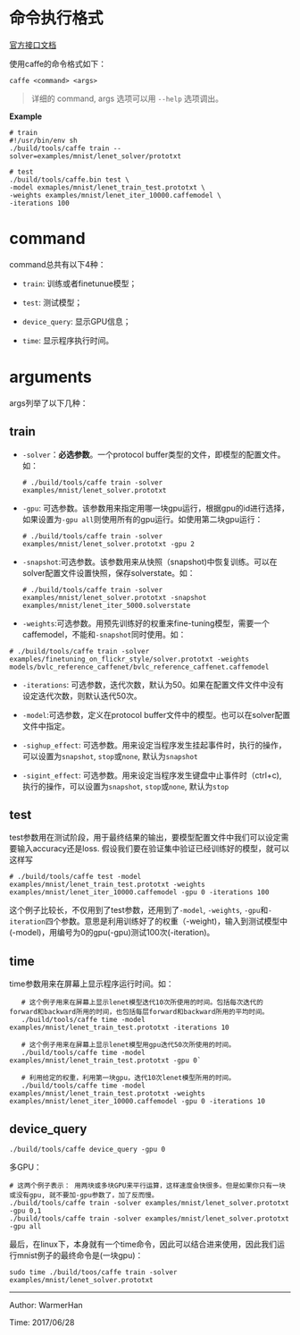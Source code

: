 # 命令执行格式

[官方接口文档](http://caffe.berkeleyvision.org/tutorial/interfaces.html)

使用caffe的命令格式如下：

```shell
caffe <command> <args>
```

> 详细的 command, args 选项可以用 `--help` 选项调出。

**Example**

```shell
# train
#!/usr/bin/env sh
./build/tools/caffe train --solver=examples/mnist/lenet_solver/prototxt

# test
./build/tools/caffe.bin test \
-model exmaples/mnist/lenet_train_test.prototxt \
-weights examples/mnist/lenet_iter_10000.caffemodel \
-iterations 100
```


# command

command总共有以下4种：

- `train`: 训练或者finetunue模型；

- `test`: 测试模型；

- `device_query`: 显示GPU信息；

- `time`: 显示程序执行时间。


# arguments

args列举了以下几种：


## train

- `-solver`：**必选参数**。一个protocol buffer类型的文件，即模型的配置文件。如：

   `# ./build/tools/caffe train -solver examples/mnist/lenet_solver.prototxt`

- `-gpu`: 可选参数。该参数用来指定用哪一块gpu运行，根据gpu的id进行选择，如果设置为`-gpu all`则使用所有的gpu运行。如使用第二块gpu运行：

   `# ./build/tools/caffe train -solver examples/mnist/lenet_solver.prototxt -gpu 2`

- `-snapshot`:可选参数。该参数用来从快照（snapshot)中恢复训练。可以在solver配置文件设置快照，保存solverstate。如：

   `# ./build/tools/caffe train -solver examples/mnist/lenet_solver.prototxt -snapshot examples/mnist/lenet_iter_5000.solverstate`

- `-weights`:可选参数。用预先训练好的权重来fine-tuning模型，需要一个caffemodel，不能和`-snapshot`同时使用。如：

`# ./build/tools/caffe train -solver examples/finetuning_on_flickr_style/solver.prototxt -weights models/bvlc_reference_caffenet/bvlc_reference_caffenet.caffemodel`

- `-iterations`: 可选参数，迭代次数，默认为50。如果在配置文件文件中没有设定迭代次数，则默认迭代50次。

- `-model`:可选参数，定义在protocol buffer文件中的模型。也可以在solver配置文件中指定。

- `-sighup_effect`: 可选参数。用来设定当程序发生挂起事件时，执行的操作，可以设置为`snapshot`, `stop`或`none`, 默认为`snapshot`

- `-sigint_effect`: 可选参数。用来设定当程序发生键盘中止事件时（ctrl+c), 执行的操作，可以设置为`snapshot`, `stop`或`none`, 默认为`stop`


## test

test参数用在测试阶段，用于最终结果的输出，要模型配置文件中我们可以设定需要输入accuracy还是loss. 假设我们要在验证集中验证已经训练好的模型，就可以这样写

   `# ./build/tools/caffe test -model examples/mnist/lenet_train_test.prototxt -weights examples/mnist/lenet_iter_10000.caffemodel -gpu 0 -iterations 100`

这个例子比较长，不仅用到了test参数，还用到了`-model`, `-weights`, `-gpu`和`-iteration`四个参数。意思是利用训练好了的权重（-weight)，输入到测试模型中(-model)，用编号为0的gpu(-gpu)测试100次(-iteration)。

## time

time参数用来在屏幕上显示程序运行时间。如：

```shell
   # 这个例子用来在屏幕上显示lenet模型迭代10次所使用的时间。包括每次迭代的forward和backward所用的时间，也包括每层forward和backward所用的平均时间。
   ./build/tools/caffe time -model examples/mnist/lenet_train_test.prototxt -iterations 10

   # 这个例子用来在屏幕上显示lenet模型用gpu迭代50次所使用的时间。
   ./build/tools/caffe time -model examples/mnist/lenet_train_test.prototxt -gpu 0`

   # 利用给定的权重，利用第一块gpu，迭代10次lenet模型所用的时间。
   ./build/tools/caffe time -model examples/mnist/lenet_train_test.prototxt -weights examples/mnist/lenet_iter_10000.caffemodel -gpu 0 -iterations 10
```


## device_query

```shell
./build/tools/caffe device_query -gpu 0
```

多GPU：
```shell
# 这两个例子表示： 用两块或多块GPU来平行运算，这样速度会快很多。但是如果你只有一块或没有gpu, 就不要加-gpu参数了，加了反而慢。
./build/tools/caffe train -solver examples/mnist/lenet_solver.prototxt -gpu 0,1
./build/tools/caffe train -solver examples/mnist/lenet_solver.prototxt -gpu all
```

最后，在linux下，本身就有一个time命令，因此可以结合进来使用，因此我们运行mnist例子的最终命令是(一块gpu)：

```shell
sudo time ./build/toos/caffe train -solver examples/mnist/lenet_solver.prototxt
```

***

Author: WarmerHan

Time: 2017/06/28
